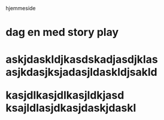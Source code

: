 <htlm> 
 <head></head>
 hjemmeside
  <title>hei å hå </title>
  <h1> dag en med story play <h1/>


<style>
{h2
 color:red;
 
</style>
 <p> askjdaskldjkasdskadjasdjklas

<body></body>
  asjkdasjksjadasjldaskldjsakld  <p/>

<p> kasjdlkasjdlkasjldkjasd
ksajldlasjdkasjdaskjdaskl <p/>

